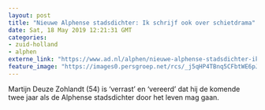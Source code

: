```yaml
---
layout: post
title: "Nieuwe Alphense stadsdichter: Ik schrijf ook over schietdrama"
date: Sat, 18 May 2019 12:21:31 GMT
categories: 
- zuid-holland 
- alphen 
externe_link: "https://www.ad.nl/alphen/nieuwe-alphense-stadsdichter-ik-schrijf-ook-over-schietdrama~aab4c645/"
feature_image: "https://images0.persgroep.net/rcs/_j5qHP4TBnq5CFbtWE6pJnR-JU4/diocontent/51012931/_fitwidth/400/?appId=21791a8992982cd8da851550a453bd7f&quality=0.7"
---
```


Martijn Deuze Zohlandt (54) is ‘verrast’ en ‘vereerd’ dat hij de komende twee jaar als de Alphense stadsdichter door het leven mag gaan.
